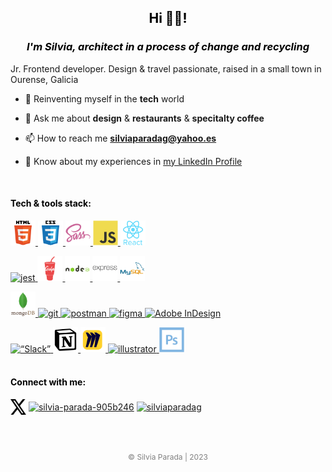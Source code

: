 <h2 align="center" style="color:black; text-decoration: none;" >Hi 👋🏻!</h2>

<h3 align="center" style="color:black; text-decoration: none;"> <em> I'm Silvia, architect in a process of change and recycling </em></h3>

<p>Jr. Frontend developer. Design & travel passionate, raised in a small town in Ourense, Galicia</p>

- 🌱 Reinventing myself in the **tech** world

- 💬 Ask me about **design** & **restaurants** & **specitalty coffee**

- 📫 How to reach me **silviaparadag@yahoo.es**

- 📄 Know about my experiences in <a href="https://www.linkedin.com/in/silviaparadag/](https://www.linkedin.com/in/silviaparadag"> my LinkedIn Profile</a>

<br>

<h4 align="left" style="color:black; text-decoration: none;" >Tech & tools stack:</h4>
<p align="left">  
  <a href="https://www.w3.org/html/" target="_blank" rel="noreferrer"> <img src="https://raw.githubusercontent.com/devicons/devicon/master/icons/html5/html5-original-wordmark.svg" alt="html5" width="40" height="40"/> </a> 
  <a href="https://www.w3schools.com/css/" target="_blank" rel="noreferrer"> <img src="https://raw.githubusercontent.com/devicons/devicon/master/icons/css3/css3-original-wordmark.svg" alt="css3" width="40" height="40"/> </a> 
<a href="https://sass-lang.com" target="_blank" rel="noreferrer"> <img src="https://raw.githubusercontent.com/devicons/devicon/master/icons/sass/sass-original.svg" alt="sass" width="40" height="40"/> </a>
  <a href="https://developer.mozilla.org/en-US/docs/Web/JavaScript" target="_blank" rel="noreferrer"> <img src="https://raw.githubusercontent.com/devicons/devicon/master/icons/javascript/javascript-original.svg" alt="javascript" width="40" height="40"/> </a>
  <a href="https://reactjs.org/" target="_blank" rel="noreferrer"> <img src="https://raw.githubusercontent.com/devicons/devicon/master/icons/react/react-original-wordmark.svg" alt="react" width="40" height="40"/></a> 

<a href="https://jestjs.io" target="_blank" rel="noreferrer"> <img src="https://www.vectorlogo.zone/logos/jestjsio/jestjsio-icon.svg" alt="jest" width="40" height="40"/> </a> <a href="https://gulpjs.com" target="_blank" rel="noreferrer"> <img src="https://raw.githubusercontent.com/devicons/devicon/master/icons/gulp/gulp-plain.svg" alt="gulp" width="40" height="40"/> </a> <a href="https://nodejs.org" target="_blank" rel="noreferrer"> <img src="https://raw.githubusercontent.com/devicons/devicon/master/icons/nodejs/nodejs-original-wordmark.svg" alt="nodejs" width="40" height="40"/> </a><a href="https://expressjs.com" target="_blank" rel="noreferrer"> <img src="https://raw.githubusercontent.com/devicons/devicon/master/icons/express/express-original-wordmark.svg" alt="express" width="40" height="40"/></a><a href="https://www.mysql.com/" target="_blank" rel="noreferrer"> <img src="https://raw.githubusercontent.com/devicons/devicon/master/icons/mysql/mysql-original-wordmark.svg" alt="mysql" width="40" height="40"/> </a>

<a href="https://www.mongodb.com/" target="_blank" rel="noreferrer"> <img src="https://raw.githubusercontent.com/devicons/devicon/master/icons/mongodb/mongodb-original-wordmark.svg" alt="mongodb" width="40" height="40"/> </a> <a href="https://git-scm.com/" target="_blank" rel="noreferrer"> <img src="https://www.vectorlogo.zone/logos/git-scm/git-scm-icon.svg" alt="git" width="40" height="40"/> </a>  <a href="https://postman.com" target="_blank" rel="noreferrer"> <img src="https://www.vectorlogo.zone/logos/getpostman/getpostman-icon.svg" alt="postman" width="40" height="40"/> </a> <a href="https://slack.com/" target="_blank" rel="noreferrer"> <a href="https://www.figma.com/" target="_blank" rel="noreferrer"> <img src="https://www.vectorlogo.zone/logos/figma/figma-icon.svg" alt="figma" width="40" height="40"/> </a><a href="https://www.adobe.com/in/products/indesign.html" target="_blank"><img  src="https://profilinator.rishav.dev/skills-assets/adobeindesign.svg" alt="Adobe InDesign" width="40"  height="40" /></a>  

<a href="https://slack.com/" target="_blank" rel="noreferrer"> <img src="https://cdn.jsdelivr.net/gh/devicons/devicon/icons/slack/slack-original.svg" alt=“Slack” width="40" height="40"/></a><a href="https://www.notion.so/" target="_blank" rel="noreferrer"> <img src="./src/notion-logo.png" alt="notion" width="40" height="40"/> </a> <a href="https://miro.com/index" target="_blank" rel="noreferrer"> <img src="./src/miro.png" alt="notion" width="40" height="40"/> </a><a href="https://www.adobe.com/in/products/illustrator.html" target="_blank" rel="noreferrer"> <img src="https://www.vectorlogo.zone/logos/adobe_illustrator/adobe_illustrator-icon.svg" alt="illustrator" width="40" height="40"/> </a> <a href="https://www.photoshop.com/en" target="_blank" rel="noreferrer"> <img src="https://raw.githubusercontent.com/devicons/devicon/master/icons/photoshop/photoshop-line.svg" alt="photoshop" width="40" height="40"/> </a>  
<br>

<h4 align="left" style="color:black; text-decoration: none;">Connect with me:</h4>
<p align="left">
<a href="https://twitter.com/silviaparada" target="blank"><img align="center" src="./src/logo-x-2023.png" alt="silviaparada" height="25" width="25" /></a>
<a href="https://linkedin.com/in/silvia-parada-905b246" target="blank"><img align="center" src="https://raw.githubusercontent.com/rahuldkjain/github-profile-readme-generator/master/src/images/icons/Social/linked-in-alt.svg" alt="silvia-parada-905b246" height="30" width="40" /></a>
<a href="https://instagram.com/silviaparadag" target="blank"><img align="center" src="https://raw.githubusercontent.com/rahuldkjain/github-profile-readme-generator/master/src/images/icons/Social/instagram.svg" alt="silviaparadag" height="30" width="40" /></a>
</p>

<br>
<br>

<p align="center" style="color:gray; font-size:12px"> © Silvia Parada | 2023</p>
